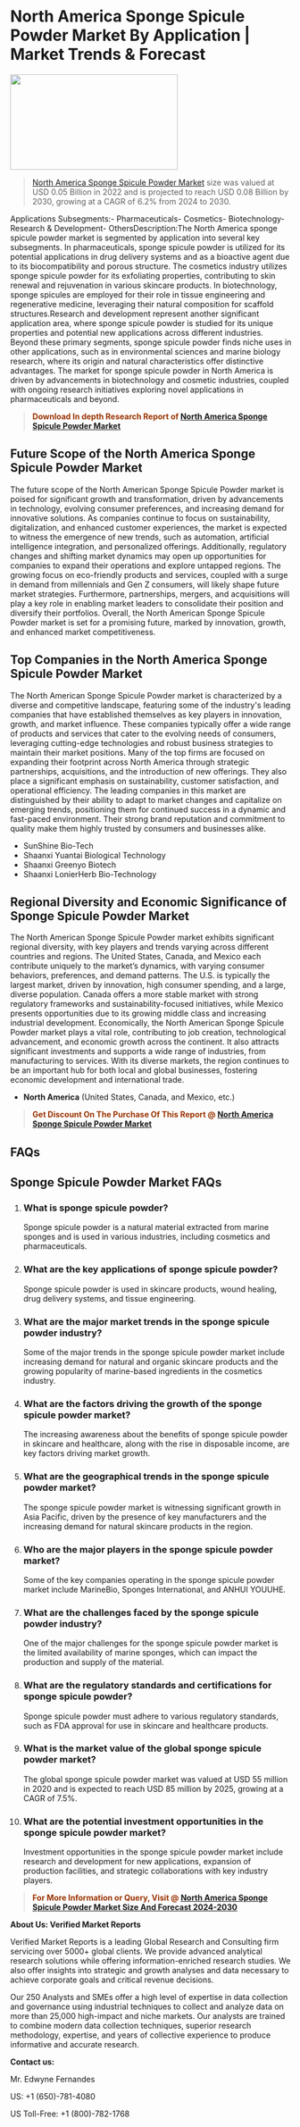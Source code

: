 <p><h1>North America Sponge Spicule Powder Market By Application | Market Trends & Forecast</h1><p><img class="aligncenter size-medium wp-image-105565" src="https://ffe5etoiles.com/wp-content/uploads/2025/01/MST7-300x171.png" alt="" width="300" height="171" /></p><blockquote><p><a href="https://www.verifiedmarketreports.com/download-sample/?rid=280938&utm_source=Github-NA&utm_medium=365" target="_blank">North America Sponge Spicule Powder Market</a> size was valued at USD 0.05 Billion in 2022 and is projected to reach USD 0.08 Billion by 2030, growing at a CAGR of 6.2% from 2024 to 2030.</p></blockquote>Applications Subsegments:- Pharmaceuticals- Cosmetics- Biotechnology- Research & Development- OthersDescription:The North America sponge spicule powder market is segmented by application into several key subsegments. In pharmaceuticals, sponge spicule powder is utilized for its potential applications in drug delivery systems and as a bioactive agent due to its biocompatibility and porous structure. The cosmetics industry utilizes sponge spicule powder for its exfoliating properties, contributing to skin renewal and rejuvenation in various skincare products. In biotechnology, sponge spicules are employed for their role in tissue engineering and regenerative medicine, leveraging their natural composition for scaffold structures.Research and development represent another significant application area, where sponge spicule powder is studied for its unique properties and potential new applications across different industries. Beyond these primary segments, sponge spicule powder finds niche uses in other applications, such as in environmental sciences and marine biology research, where its origin and natural characteristics offer distinctive advantages. The market for sponge spicule powder in North America is driven by advancements in biotechnology and cosmetic industries, coupled with ongoing research initiatives exploring novel applications in pharmaceuticals and beyond.</p><blockquote><p><span style="color: #993300;"><strong>Download In depth Research Report of <a href="https://www.verifiedmarketreports.com/download-sample/?rid=280938&utm_source=Github-NA&utm_medium=365">North America Sponge Spicule Powder Market</a></strong></span></p></blockquote><h2>Future Scope of the North America Sponge Spicule Powder Market</h2><p>The future scope of the North American Sponge Spicule Powder market is poised for significant growth and transformation, driven by advancements in technology, evolving consumer preferences, and increasing demand for innovative solutions. As companies continue to focus on sustainability, digitalization, and enhanced customer experiences, the market is expected to witness the emergence of new trends, such as automation, artificial intelligence integration, and personalized offerings. Additionally, regulatory changes and shifting market dynamics may open up opportunities for companies to expand their operations and explore untapped regions. The growing focus on eco-friendly products and services, coupled with a surge in demand from millennials and Gen Z consumers, will likely shape future market strategies. Furthermore, partnerships, mergers, and acquisitions will play a key role in enabling market leaders to consolidate their position and diversify their portfolios. Overall, the North American Sponge Spicule Powder market is set for a promising future, marked by innovation, growth, and enhanced market competitiveness.</p><h2>Top Companies in the North America Sponge Spicule Powder Market</h2><p>The North American Sponge Spicule Powder market is characterized by a diverse and competitive landscape, featuring some of the industry's leading companies that have established themselves as key players in innovation, growth, and market influence. These companies typically offer a wide range of products and services that cater to the evolving needs of consumers, leveraging cutting-edge technologies and robust business strategies to maintain their market positions. Many of the top firms are focused on expanding their footprint across North America through strategic partnerships, acquisitions, and the introduction of new offerings. They also place a significant emphasis on sustainability, customer satisfaction, and operational efficiency. The leading companies in this market are distinguished by their ability to adapt to market changes and capitalize on emerging trends, positioning them for continued success in a dynamic and fast-paced environment. Their strong brand reputation and commitment to quality make them highly trusted by consumers and businesses alike.</p><p><ul><li>SunShine Bio-Tech </li><li> Shaanxi Yuantai Biological Technology </li><li> Shaanxi Greenyo Biotech </li><li> Shaanxi LonierHerb Bio-Technology</li></ul></p><h2>Regional Diversity and Economic Significance of Sponge Spicule Powder Market</h2><p>The North American Sponge Spicule Powder market exhibits significant regional diversity, with key players and trends varying across different countries and regions. The United States, Canada, and Mexico each contribute uniquely to the market’s dynamics, with varying consumer behaviors, preferences, and demand patterns. The U.S. is typically the largest market, driven by innovation, high consumer spending, and a large, diverse population. Canada offers a more stable market with strong regulatory frameworks and sustainability-focused initiatives, while Mexico presents opportunities due to its growing middle class and increasing industrial development. Economically, the North American Sponge Spicule Powder market plays a vital role, contributing to job creation, technological advancement, and economic growth across the continent. It also attracts significant investments and supports a wide range of industries, from manufacturing to services. With its diverse markets, the region continues to be an important hub for both local and global businesses, fostering economic development and international trade.</p><ul> <li><strong>North America</strong> (United States, Canada, and Mexico, etc.)</li></ul><blockquote><p><span style="color: #993300;"><strong>Get Discount On The Purchase Of This Report @ <a href="https://www.verifiedmarketreports.com/ask-for-discount/?rid=280938&utm_source=Github-NA&utm_medium=365">North America Sponge Spicule Powder Market</a></strong></span></p></blockquote><h2>FAQs</h2><p><h2>Sponge Spicule Powder Market FAQs</h1><ol> <li> <h3>What is sponge spicule powder?</div><div></h3> <p>Sponge spicule powder is a natural material extracted from marine sponges and is used in various industries, including cosmetics and pharmaceuticals.</p> </li> <li> <h3>What are the key applications of sponge spicule powder?</div><div></h3> <p>Sponge spicule powder is used in skincare products, wound healing, drug delivery systems, and tissue engineering.</p> </li> <li> <h3>What are the major market trends in the sponge spicule powder industry?</div><div></h3> <p>Some of the major trends in the sponge spicule powder market include increasing demand for natural and organic skincare products and the growing popularity of marine-based ingredients in the cosmetics industry.</p> </li> <li> <h3>What are the factors driving the growth of the sponge spicule powder market?</div><div></h3> <p>The increasing awareness about the benefits of sponge spicule powder in skincare and healthcare, along with the rise in disposable income, are key factors driving market growth.</p> </li> <li> <h3>What are the geographical trends in the sponge spicule powder market?</div><div></h3> <p>The sponge spicule powder market is witnessing significant growth in Asia Pacific, driven by the presence of key manufacturers and the increasing demand for natural skincare products in the region.</p> </li> <li> <h3>Who are the major players in the sponge spicule powder market?</div><div></h3> <p>Some of the key companies operating in the sponge spicule powder market include MarineBio, Sponges International, and ANHUI YOUUHE.</p> </li> <li> <h3>What are the challenges faced by the sponge spicule powder industry?</div><div></h3> <p>One of the major challenges for the sponge spicule powder market is the limited availability of marine sponges, which can impact the production and supply of the material.</p> </li> <li> <h3>What are the regulatory standards and certifications for sponge spicule powder?</div><div></h3> <p>Sponge spicule powder must adhere to various regulatory standards, such as FDA approval for use in skincare and healthcare products.</p> </li> <li> <h3>What is the market value of the global sponge spicule powder market?</div><div></h3> <p>The global sponge spicule powder market was valued at USD 55 million in 2020 and is expected to reach USD 85 million by 2025, growing at a CAGR of 7.5%.</p> </li> <li> <h3>What are the potential investment opportunities in the sponge spicule powder market?</div><div></h3> <p>Investment opportunities in the sponge spicule powder market include research and development for new applications, expansion of production facilities, and strategic collaborations with key industry players.</p> </li></ol></body></html></p><blockquote><p><span style="color: #993300;"><strong>For More Information or Query, Visit @ <a href="https://www.verifiedmarketreports.com/product/sponge-spicule-powder-market/">North America Sponge Spicule Powder Market Size And Forecast 2024-2030</a></strong></span></p></blockquote><p><strong>About Us: Verified Market Reports</strong></p><p>Verified Market Reports is a leading Global Research and Consulting firm servicing over 5000+ global clients. We provide advanced analytical research solutions while offering information-enriched research studies. We also offer insights into strategic and growth analyses and data necessary to achieve corporate goals and critical revenue decisions.</p><p>Our 250 Analysts and SMEs offer a high level of expertise in data collection and governance using industrial techniques to collect and analyze data on more than 25,000 high-impact and niche markets. Our analysts are trained to combine modern data collection techniques, superior research methodology, expertise, and years of collective experience to produce informative and accurate research.</p><p><strong>Contact us:</strong></p><p>Mr. Edwyne Fernandes</p><p>US: +1 (650)-781-4080</p><p>US Toll-Free: +1 (800)-782-1768</p>
